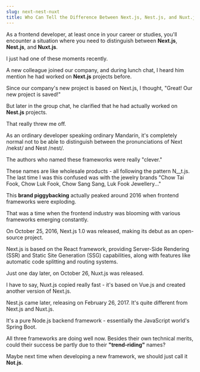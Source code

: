 ```yaml
---
slug: next-nest-nuxt
title: Who Can Tell the Difference Between Next.js, Nest.js, and Nuxt.js?
---
```


As a frontend developer, at least once in your career or studies, you'll encounter a situation where you need to distinguish between **Next.js**, **Nest.js**, and **Nuxt.js**.

I just had one of these moments recently.

A new colleague joined our company, and during lunch chat, I heard him mention he had worked on **Next.js** projects before.

Since our company's new project is based on Next.js, I thought, "Great! Our new project is saved!"

But later in the group chat, he clarified that he had actually worked on **Nest.js** projects.

That really threw me off.

As an ordinary developer speaking ordinary Mandarin, it's completely normal not to be able to distinguish between the pronunciations of Next /nekst/ and Nest /nest/.

The authors who named these frameworks were really "clever."

These names are like wholesale products - all following the pattern N__t.js. The last time I was this confused was with the jewelry brands "Chow Tai Fook, Chow Luk Fook, Chow Sang Sang, Luk Fook Jewellery..."

This **brand piggybacking** actually peaked around 2016 when frontend frameworks were exploding.

That was a time when the frontend industry was blooming with various frameworks emerging constantly.

On October 25, 2016, Next.js 1.0 was released, making its debut as an open-source project.

Next.js is based on the React framework, providing Server-Side Rendering (SSR) and Static Site Generation (SSG) capabilities, along with features like automatic code splitting and routing systems.

Just one day later, on October 26, Nuxt.js was released.

I have to say, Nuxt.js copied really fast - it's based on Vue.js and created another version of Next.js.

Nest.js came later, releasing on February 26, 2017. It's quite different from Next.js and Nuxt.js.

It's a pure Node.js backend framework - essentially the JavaScript world's Spring Boot.

All three frameworks are doing well now. Besides their own technical merits, could their success be partly due to their **"trend-riding"** names?

Maybe next time when developing a new framework, we should just call it **Not.js**.